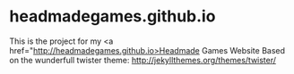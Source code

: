 # headmadegames.github.io

This is the project for my <a href="http://headmadegames.github.io>Headmade Games Website</a>
Based on the wunderfull twister theme:
<a href="http://jekyllthemes.org/themes/twister/">http://jekyllthemes.org/themes/twister/</a>
